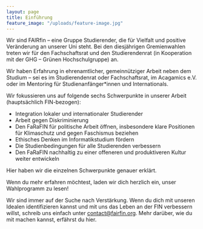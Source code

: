 ```yaml
---
layout: page
title: Einführung
feature_image: "/uploads/feature-image.jpg"
---
```


Wir sind FAIRfin – eine Gruppe Studierender, die für Vielfalt und positive Veränderung an unserer Uni steht. Bei den diesjährigen Gremienwahlen treten wir für den Fachschaftsrat und den Studierendenrat (in Kooperation mit der GHG – Grünen Hochschulgruppe) an.

Wir haben Erfahrung in ehrenamtlicher, gemeinnütziger Arbeit neben dem Studium – sei es im Studierendenrat oder Fachschaftsrat, im Acagamics e.V. oder im Mentoring für Studienanfänger\*innen und Internationals.

Wir fokussieren uns auf folgende sechs Schwerpunkte in unserer Arbeit (hauptsächlich FIN-bezogen):

* Integration lokaler und internationaler Studierender
* Arbeit gegen Diskriminierung
* Den FaRaFIN für politische Arbeit öffnen, insbesondere klare Positionen für Klimaschutz und gegen Faschismus beziehen
* Ethisches Denken im Informatikstudium fördern
* Die Studienbedingungen für alle Studierenden verbessern
* Den FaRaFIN nachhaltig zu einer offeneren und produktiveren Kultur weiter entwickeln

Hier haben wir die einzelnen Schwerpunkte genauer erklärt.

Wenn du mehr erfahren möchtest, laden wir dich herzlich ein, unser Wahlprogramm zu lesen!

Wir sind immer auf der Suche nach Verstärkung. Wenn du dich mit unseren Idealen identifizieren kannst und mit uns das Leben an der FIN verbessern willst, schreib uns einfach unter contact@fairfin.org. Mehr darüber, wie du mit machen kannst, erfährst du hier.
